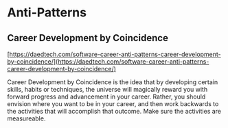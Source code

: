 # Anti-Patterns

## Career Development by Coincidence 
[https://daedtech.com/software-career-anti-patterns-career-development-by-coincidence/](https://daedtech.com/software-career-anti-patterns-career-development-by-coincidence/)

Career Development by Coincidence is the idea that by developing certain skills, habits or techniques, the universe will magically reward you with forward progress and advancement in your career.  Rather, you should envision where you want to be in your career, and then work backwards to the activities that will accomplish that outcome.  Make sure the activities are measureable. 
